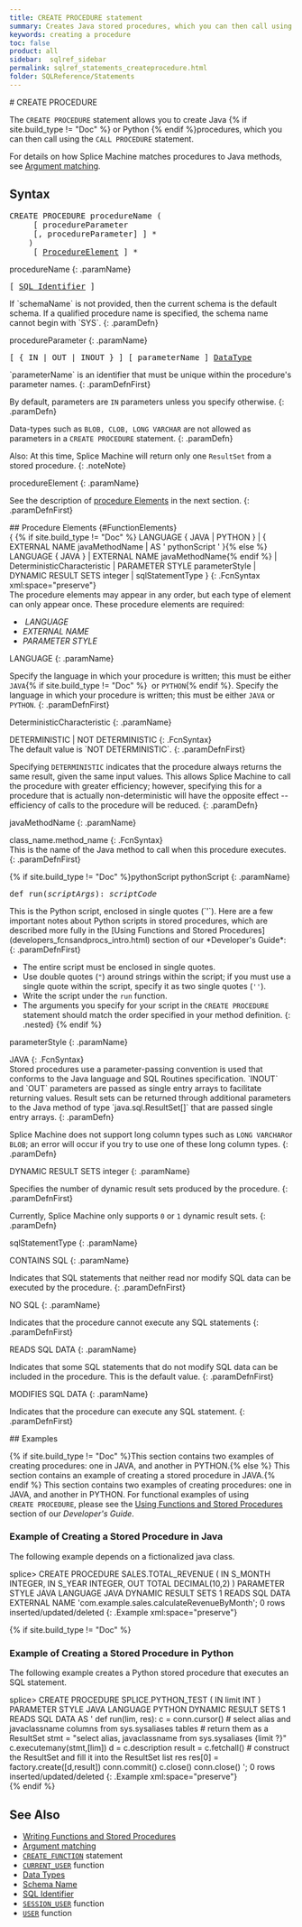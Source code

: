 ```yaml
---
title: CREATE PROCEDURE statement
summary: Creates Java stored procedures, which you can then call using the CallProcedure statement.
keywords: creating a procedure
toc: false
product: all
sidebar:  sqlref_sidebar
permalink: sqlref_statements_createprocedure.html
folder: SQLReference/Statements
---
```

<section>
<div class="TopicContent" data-swiftype-index="true" markdown="1">
# CREATE PROCEDURE

The `CREATE PROCEDURE` statement allows you to create Java {% if site.build_type != "Doc" %}
or Python {% endif %}procedures,
which you can then call using the `CALL PROCEDURE` statement.

For details on how Splice Machine matches procedures to Java methods,
see [Argument matching](sqlref_sqlargmatching.html).

## Syntax

<div class="fcnWrapperWide"><pre class="FcnSyntax">
CREATE PROCEDURE procedureName (
     [ procedureParameter
     [, procedureParameter] ] *
    )
     [ <a href="sqlref_statements_createprocedure.html#FunctionElements">ProcedureElement</a> ] *</pre>

</div>
<div class="paramList" markdown="1">
procedureName
{: .paramName}

<div class="fcnWrapperWide"><pre class="FcnSyntax">
[ <a href="sqlref_identifiers_intro.html">SQL Identifier</a> ]</pre>

</div>
If `schemaName` is not provided, then the current schema is the default
schema. If a qualified procedure name is specified, the schema name
cannot begin with `SYS`.
{: .paramDefn}

procedureParameter
{: .paramName}

<div class="fcnWrapperWide"><pre class="FcnSyntax">
[ { IN | OUT | INOUT } ] [ parameterName ] <a href="sqlref_datatypes_intro.html">DataType</a></pre>

</div>
`parameterName` is an identifier that must be unique within the
procedure's parameter names.
{: .paramDefnFirst}

By default, parameters are `IN` parameters unless you specify otherwise.
{: .paramDefn}

Data-types such as `BLOB, CLOB, LONG VARCHAR` are not allowed as
parameters in a `CREATE PROCEDURE` statement.
{: .paramDefn}

Also: At this time, Splice Machine will return only one `ResultSet` from
a stored procedure.
{: .noteNote}

procedureElement
{: .paramName}

See the description of [procedure Elements](#FunctionElements) in the
next section.
{: .paramDefnFirst}

</div>
## Procedure Elements   {#FunctionElements}

<div class="fcnWrapperWide" markdown="1">
     {
{% if site.build_type != "Doc" %}        LANGUAGE { JAVA | PYTHON }
      | { EXTERNAL NAME javaMethodName | AS ' pythonScript ' }{% else %}        LANGUAGE { JAVA }
      | EXTERNAL NAME javaMethodName{% endif %}
      | DeterministicCharacteristic
      | PARAMETER STYLE parameterStyle
      | DYNAMIC RESULT SETS integer
      | sqlStatementType
    }
{: .FcnSyntax xml:space="preserve"}

</div>
The procedure elements may appear in any order, but each type of element
can only appear once. These procedure elements are required:

*  *LANGUAGE*
* *EXTERNAL NAME*
* *PARAMETER STYLE*

<div class="paramList" markdown="1">
LANGUAGE
{: .paramName}

Specify the language in which your procedure is written; this must be either `JAVA`{% if site.build_type != "Doc" %}
 or `PYTHON`{% endif %}.
Specify the language in which your procedure is written; this must be either `JAVA` or `PYTHON`.
{: .paramDefnFirst}

DeterministicCharacteristic
{: .paramName}

<div class="fcnWrapperWide" markdown="1">
    DETERMINISTIC | NOT DETERMINISTIC
{: .FcnSyntax}

</div>
The default value is `NOT DETERMINISTIC`.
{: .paramDefnFirst}

Specifying `DETERMINISTIC` indicates that the procedure always returns
the same result, given the same input values. This allows Splice Machine
to call the procedure with greater efficiency; however, specifying this
for a procedure that is actually non-deterministic will have the
opposite effect -- efficiency of calls to the procedure will be reduced.
{: .paramDefn}

javaMethodName
{: .paramName}

<div class="fcnWrapperWide" markdown="1">
    class_name.method_name
{: .FcnSyntax}

</div>
This is the name of the Java method to call when this procedure
executes.
{: .paramDefnFirst}

{% if site.build_type != "Doc" %}pythonScript
pythonScript
{: .paramName}

<div class="fcnWrapperWide"><pre class="FcnSyntax">def run(<em>scriptArgs</em>): <em>scriptCode</em></pre>
</div>
This is the Python script, enclosed in single quotes (`'`). Here are a few important notes about Python scripts in stored procedures, which are described more fully in the [Using
Functions and Stored Procedures](developers_fcnsandprocs_intro.html)
section of our *Developer's Guide*:
{: .paramDefnFirst}

* The entire script must be enclosed in single quotes.
* Use double quotes (`"`) around strings within the script; if you must use a single quote within the script, specify it as two single quotes (`''`).
* Write the script under the `run` function.
* The arguments you specify for your script in the `CREATE PROCEDURE` statement should match the order specified in your method definition.
{: .nested}
{% endif %}

parameterStyle
{: .paramName}

<div class="fcnWrapperWide" markdown="1">
    JAVA
{: .FcnSyntax}

</div>
Stored procedures use a parameter-passing convention is used that
conforms to the Java language and SQL Routines specification. `INOUT`
and `OUT` parameters are passed as single entry arrays to facilitate
returning values. Result sets can be returned through additional
parameters to the Java method of type `java.sql.ResultSet[]` that are
passed single entry arrays.
{: .paramDefn}

Splice Machine does not support long column types such as
`LONG VARCHAR`or `BLOB`; an error will occur if you try to use one of
these long column types.
{: .paramDefn}

DYNAMIC RESULT SETS integer
{: .paramName}

Specifies the number of dynamic result sets produced by the procedure.
{: .paramDefnFirst}

Currently, Splice Machine only supports `0` or `1` dynamic result sets.
{: .paramDefn}

sqlStatementType
{: .paramName}

<div class="paramList" markdown="1">
CONTAINS SQL
{: .paramName}

Indicates that SQL statements that neither read nor modify SQL data can
be executed by the procedure.
{: .paramDefnFirst}

NO SQL
{: .paramName}

Indicates that the procedure cannot execute any SQL statements
{: .paramDefnFirst}

READS SQL DATA
{: .paramName}

Indicates that some SQL statements that do not modify SQL data can be
included in the procedure. This is the default value.
{: .paramDefnFirst}

MODIFIES SQL DATA
{: .paramName}

Indicates that the procedure can execute any SQL statement.
{: .paramDefnFirst}

</div>
</div>
## Examples

{% if site.build_type != "Doc" %}This section contains two examples of creating procedures: one in JAVA, and another in PYTHON.{% else %}
This section contains an example of creating a stored procedure in JAVA.{% endif %}
This section contains two examples of creating procedures: one in JAVA, and another in PYTHON.
For functional examples of using `CREATE PROCEDURE`, please see the [Using
Functions and Stored Procedures](developers_fcnsandprocs_intro.html)
section of our *Developer's Guide*.

### Example of Creating a Stored Procedure in Java
The following example depends on a fictionalized java class.

<div class="preWrapper" markdown="1">
    splice> CREATE PROCEDURE SALES.TOTAL_REVENUE (
        IN S_MONTH INTEGER,
        IN S_YEAR INTEGER, OUT TOTAL DECIMAL(10,2) )
        PARAMETER STYLE JAVA
        LANGUAGE JAVA
        DYNAMIC RESULT SETS 1
        READS SQL DATA
        EXTERNAL NAME 'com.example.sales.calculateRevenueByMonth';
    0 rows inserted/updated/deleted
{: .Example xml:space="preserve"}

</div>

{% if site.build_type != "Doc" %}
### Example of Creating a Stored Procedure in Python
The following example creates a Python stored procedure that executes an SQL statement.

<div class="preWrapper" markdown="1">
    splice> CREATE PROCEDURE SPLICE.PYTHON_TEST (
        IN limit INT )
        PARAMETER STYLE JAVA
        LANGUAGE PYTHON
        DYNAMIC RESULT SETS 1
        READS SQL DATA
        AS ' def run(lim, res):
                c = conn.cursor()
                    # select alias and javaclassname columns from sys.sysaliases tables
                    # return them as a ResultSet
                stmt = "select alias, javaclassname from sys.sysaliases {limit ?}"
                c.executemany(stmt,[lim])
                d = c.description
                result = c.fetchall()
                    # construct the ResultSet and fill it into the ResultSet list res
                res[0] = factory.create([d,result])
                conn.commit()
                c.close()
                conn.close() ';
    0 rows inserted/updated/deleted
{: .Example xml:space="preserve"}

</div>
{% endif %}

## See Also

* [Writing Functions and Stored Procedures](developers_fcnsandprocs_writing.html)
* [Argument matching](sqlref_sqlargmatching.html)
* [`CREATE_FUNCTION`](sqlref_statements_createfunction.html) statement
* [`CURRENT_USER`](sqlref_builtinfcns_currentuser.html) function
* [Data Types](sqlref_datatypes_numerictypes.html)
* [Schema Name](sqlref_identifiers_types.html#SchemaName)
* [SQL Identifier](sqlref_identifiers_intro.html)
* [`SESSION_USER`](sqlref_builtinfcns_sessionuser.html) function
* [`USER`](sqlref_builtinfcns_user.html) function

</div>
</section>
